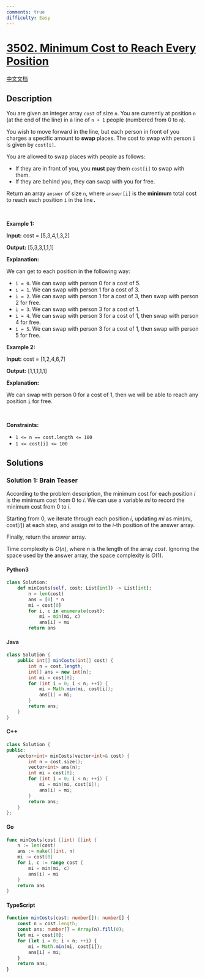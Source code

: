 ```yaml
---
comments: true
difficulty: Easy
---
```


<!-- problem:start -->

# [3502. Minimum Cost to Reach Every Position](https://leetcode.com/problems/minimum-cost-to-reach-every-position)

[中文文档](/solution/3500-3599/3502.Minimum%20Cost%20to%20Reach%20Every%20Position/README.md)

## Description

<!-- description:start -->

<p data-end="438" data-start="104">You are given an integer array <code data-end="119" data-start="113">cost</code> of size <code data-end="131" data-start="128">n</code>. You are currently at position <code data-end="166" data-start="163">n</code> (at the end of the line) in a line of <code data-end="187" data-start="180">n + 1</code> people (numbered from 0 to <code data-end="218" data-start="215">n</code>).</p>

<p data-end="438" data-start="104">You wish to move forward in the line, but each person in front of you charges a specific amount to <strong>swap</strong> places. The cost to swap with person <code data-end="375" data-start="372">i</code> is given by <code data-end="397" data-start="388">cost[i]</code>.</p>

<p data-end="487" data-start="440">You are allowed to swap places with people as follows:</p>

<ul data-end="632" data-start="488">
	<li data-end="572" data-start="488">If they are in front of you, you <strong>must</strong> pay them <code data-end="546" data-start="537">cost[i]</code> to swap with them.</li>
	<li data-end="632" data-start="573">If they are behind you, they can swap with you for free.</li>
</ul>

<p data-end="755" data-start="634">Return an array <code>answer</code> of size <code>n</code>, where <code>answer[i]</code> is the <strong data-end="680" data-start="664">minimum</strong> total cost to reach each position <code>i</code> in the line<font face="monospace">.</font></p>

<p>&nbsp;</p>
<p><strong class="example">Example 1:</strong></p>

<div class="example-block">
<p><strong>Input:</strong> <span class="example-io">cost = [5,3,4,1,3,2]</span></p>

<p><strong>Output:</strong> <span class="example-io">[5,3,3,1,1,1]</span></p>

<p><strong>Explanation:</strong></p>

<p>We can get to each position in the following way:</p>

<ul>
	<li><code>i = 0</code>. We can swap with person 0 for a cost of 5.</li>
	<li><span class="example-io"><code><font face="monospace">i = </font>1</code>. We can swap with person 1 for a cost of 3.</span></li>
	<li><span class="example-io"><code>i = 2</code>. We can swap with person 1 for a cost of 3, then swap with person 2 for free.</span></li>
	<li><span class="example-io"><code>i = 3</code>. We can swap with person 3 for a cost of 1.</span></li>
	<li><span class="example-io"><code>i = 4</code>. We can swap with person 3 for a cost of 1, then swap with person 4 for free.</span></li>
	<li><span class="example-io"><code>i = 5</code>. We can swap with person 3 for a cost of 1, then swap with person 5 for free.</span></li>
</ul>
</div>

<p><strong class="example">Example 2:</strong></p>

<div class="example-block">
<p><strong>Input:</strong> <span class="example-io">cost = [1,2,4,6,7]</span></p>

<p><strong>Output:</strong> <span class="example-io">[1,1,1,1,1]</span></p>

<p><strong>Explanation:</strong></p>

<p>We can swap with person 0 for a cost of <span class="example-io">1, then we will be able to reach any position <code>i</code> for free.</span></p>
</div>

<p>&nbsp;</p>
<p><strong>Constraints:</strong></p>

<ul>
	<li><code>1 &lt;= n == cost.length &lt;= 100</code></li>
	<li><code>1 &lt;= cost[i] &lt;= 100</code></li>
</ul>

<!-- description:end -->

## Solutions

<!-- solution:start -->

### Solution 1: Brain Teaser

According to the problem description, the minimum cost for each position $i$ is the minimum cost from $0$ to $i$. We can use a variable $\textit{mi}$ to record the minimum cost from $0$ to $i$.

Starting from $0$, we iterate through each position $i$, updating $\textit{mi}$ as $\text{min}(\textit{mi}, \text{cost}[i])$ at each step, and assign $\textit{mi}$ to the $i$-th position of the answer array.

Finally, return the answer array.

Time complexity is $O(n)$, where $n$ is the length of the array $\textit{cost}$. Ignoring the space used by the answer array, the space complexity is $O(1)$.

<!-- tabs:start -->

#### Python3

```python
class Solution:
    def minCosts(self, cost: List[int]) -> List[int]:
        n = len(cost)
        ans = [0] * n
        mi = cost[0]
        for i, c in enumerate(cost):
            mi = min(mi, c)
            ans[i] = mi
        return ans
```

#### Java

```java
class Solution {
    public int[] minCosts(int[] cost) {
        int n = cost.length;
        int[] ans = new int[n];
        int mi = cost[0];
        for (int i = 0; i < n; ++i) {
            mi = Math.min(mi, cost[i]);
            ans[i] = mi;
        }
        return ans;
    }
}
```

#### C++

```cpp
class Solution {
public:
    vector<int> minCosts(vector<int>& cost) {
        int n = cost.size();
        vector<int> ans(n);
        int mi = cost[0];
        for (int i = 0; i < n; ++i) {
            mi = min(mi, cost[i]);
            ans[i] = mi;
        }
        return ans;
    }
};
```

#### Go

```go
func minCosts(cost []int) []int {
	n := len(cost)
	ans := make([]int, n)
	mi := cost[0]
	for i, c := range cost {
		mi = min(mi, c)
		ans[i] = mi
	}
	return ans
}
```

#### TypeScript

```ts
function minCosts(cost: number[]): number[] {
    const n = cost.length;
    const ans: number[] = Array(n).fill(0);
    let mi = cost[0];
    for (let i = 0; i < n; ++i) {
        mi = Math.min(mi, cost[i]);
        ans[i] = mi;
    }
    return ans;
}
```

<!-- tabs:end -->

<!-- solution:end -->

<!-- problem:end -->
